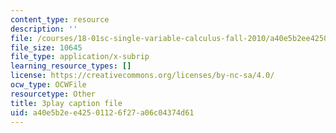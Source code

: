```yaml
---
content_type: resource
description: ''
file: /courses/18-01sc-single-variable-calculus-fall-2010/a40e5b2ee42501126f27a06c04374d61_Bb-bgJdOqig.srt
file_size: 10645
file_type: application/x-subrip
learning_resource_types: []
license: https://creativecommons.org/licenses/by-nc-sa/4.0/
ocw_type: OCWFile
resourcetype: Other
title: 3play caption file
uid: a40e5b2e-e425-0112-6f27-a06c04374d61
---
```

